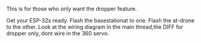 This is for those who only want the dropper feature.

Get your ESP-32s ready.
Flash the basestationat to one.
Flash the at-drone to the other.
Look at the wiring diagram in the main thread,the DIFF for dropper only, dont wire in the 360 servo.
